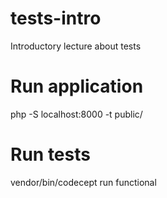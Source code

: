 # tests-intro
Introductory lecture about tests


# Run application

php -S  localhost:8000 -t public/

# Run tests

vendor/bin/codecept run functional

